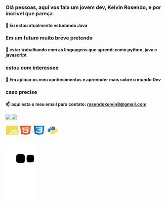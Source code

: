 ### Olá pessoas, aqui vos fala um jovem dev, Kelvin Rosendo, e por incrivel que pareça
#### 🌱 Eu estou atualmente estudando Java 

### Em um futuro muito breve pretendo
#### 🔭 estar trabalhando com as linguagens que aprendi como python, java e javascript

### estou com interessee
#### 🧠 Em aplicar os meu conhecimentos e apreender mais sobre o mundo Dev

### caso precise
#### 📫 aqui esta o meu email para contato: rosendokelvin8@gmail.com

<div>
  <a href="https://github.com/kelvinRosendo">
  <img height="180em" src="https://github-readme-stats.vercel.app/api?username=kelvinRosendo&show_icons=true&theme=dracula&include_all_commits=true&count_private=true"/>
  <img height="180em" src="https://github-readme-stats.vercel.app/api/top-langs/?username=kelvinRosendo&layout=compact&langs_count=16&theme=dracula"/>
</div>

<div style="display: inline_block"><br>
  <img align="center" alt="Rafa-Js" height="30" width="40" src="https://raw.githubusercontent.com/devicons/devicon/master/icons/javascript/javascript-plain.svg">
  <img align="center" alt="Rafa-HTML" height="30" width="40" src="https://raw.githubusercontent.com/devicons/devicon/master/icons/html5/html5-original.svg">
  <img align="center" alt="Rafa-CSS" height="30" width="40" src="https://raw.githubusercontent.com/devicons/devicon/master/icons/css3/css3-original.svg">
  <img align="center" alt="Rafa-Python" height="30" width="40" src="https://raw.githubusercontent.com/devicons/devicon/master/icons/python/python-original.svg">
</div>
  
##
<div>
  
 ![Snake animation](https://github.com/rafaballerini/rafaballerini/blob/output/github-contribution-grid-snake.svg)
 
</div>
